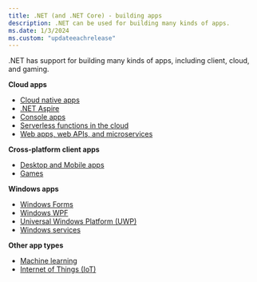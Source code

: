 ```yaml
---
title: .NET (and .NET Core) - building apps
description: .NET can be used for building many kinds of apps.
ms.date: 1/3/2024
ms.custom: "updateeachrelease"
---
```


.NET has support for building many kinds of apps, including client, cloud, and gaming.

**Cloud apps**

* [Cloud native apps](../architecture/cloud-native/index.md)
* [.NET Aspire](/dotnet/aspire)
* [Console apps](tutorials/with-visual-studio-code.md)
* [Serverless functions in the cloud](/azure/azure-functions/functions-create-first-function-vs-code?pivots=programming-language-csharp)
* [Web apps, web APIs, and microservices](/aspnet/core/introduction-to-aspnet-core#recommended-learning-path)

**Cross-platform client apps**

* [Desktop and Mobile apps](/dotnet/maui)
* [Games](https://dotnet.microsoft.com/apps/games)

**Windows apps**

* [Windows Forms](/dotnet/desktop/winforms/)
* [Windows WPF](/dotnet/desktop/wpf/)
* [Universal Windows Platform (UWP)](/windows/uwp/get-started/create-a-hello-world-app-xaml-universal)
* [Windows services](/aspnet/core/host-and-deploy/windows-service)

**Other app types**

* [Machine learning](../machine-learning/index.yml)
* [Internet of Things (IoT)](../iot/index.yml)
